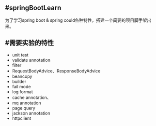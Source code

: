#springBootLearn
---------------------
为了学习spring boot & spring could各种特性，搭建一个简要的项目脚手架出来。

#需要实验的特性
---------------------
- unit test
- validate annotation
- filter
- RequestBodyAdvice、ResponseBodyAdvice
- beancopy
- builder
- fail mode
- log format
- cache annotation、 
- mq annotation
- page query 
- jackson annotation
- httpclient